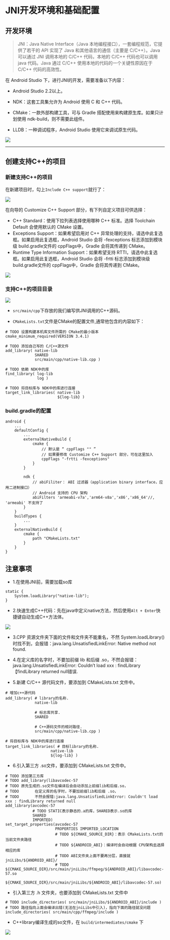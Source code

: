 # JNI开发环境和基础配置

## 开发环境

> JNI：Java Native Interface（Java 本地编程接口），一套编程规范，它提供了若干的 API 实现了 Java 和其他语言的通信（主要是 C/C++）。Java 可以通过 JNI 调用本地的 C/C++ 代码，本地的 C/C++ 代码也可以调用 java 代码。Java 通过 C/C++ 使用本地的代码的一个关键性原因在于 C/C++ 代码的高效性。

在 Android Studio 下，进行JNI的开发，需要准备以下内容：

* Android Studio 2.2以上。

* NDK：这套工具集允许为 Android 使用 C 和 C++ 代码。

* CMake：一款外部构建工具，可与 Gradle 搭配使用来构建原生库。如果只计划使用 ndk-build，则不需要此组件。

* LLDB：一种调试程序，Android Studio 使用它来调试原生代码。

![](https://github.com/xuexiangjys/JNI-CMake/blob/master/img/1.png)

---------

## 创建支持C++的项目

### 新建支持C++的项目

在新建项目时，勾上`Include C++ support`就行了：

![](https://github.com/xuexiangjys/JNI-CMake/blob/master/img/2.png)

在向导的 Customize C++ Support 部分，有下列自定义项目可供选择：

* C++ Standard：使用下拉列表选择使用哪种 C++ 标准。选择 Toolchain Default 会使用默认的 CMake 设置。
* Exceptions Support：如果希望启用对 C++ 异常处理的支持，请选中此复选框。如果启用此复选框，Android Studio 会将 -fexceptions 标志添加到模块级 build.gradle文件的 cppFlags中，Gradle 会将其传递到 CMake。
* Runtime Type Information Support：如果希望支持 RTTI，请选中此复选框。如果启用此复选框，Android Studio 会将 -frtti 标志添加到模块级 build.gradle文件的 cppFlags中，Gradle 会将其传递到 CMake。

![](https://github.com/xuexiangjys/JNI-CMake/blob/master/img/3.png)

### 支持C++的项目目录

![](https://github.com/xuexiangjys/JNI-CMake/blob/master/img/4.png)

* `src/main/cpp`下存放的我们编写供JNI调用的C++源码。

* `CMakeLists.txt`文件是CMake的配置文件,通常他包含的内容如下：

```
# TODO 设置构建本机库文件所需的 CMake的最小版本
cmake_minimum_required(VERSION 3.4.1)

# TODO 添加自己写的 C/C++源文件
add_library( native-lib
             SHARED
             src/main/cpp/native-lib.cpp )

# TODO 依赖 NDK中的库
find_library( log-lib
              log )

# TODO 将目标库与 NDK中的库进行连接
target_link_libraries( native-lib
                       ${log-lib} )
```

### build.gradle的配置

```
android {
    ...
    defaultConfig {
        ...
        externalNativeBuild {
            cmake {
                // 默认是 “ cppFlags "" ”
                // 如果要修改 Customize C++ Support 部分，可在这里加入
                cppFlags "-frtti -fexceptions"
            }
        }

        ndk {
            // abiFiliter： ABI 过滤器（application binary interface，应用二进制接口）
            // Android 支持的 CPU 架构
            abiFilters 'armeabi-v7a','arm64-v8a','x86','x86_64'//, 'armeabi' 不支持了
        }
    }
    buildTypes {
        ...
    }
    externalNativeBuild {
        cmake {
            path "CMakeLists.txt"
        }
    }
}
```

## 注意事项

* 1.在使用JNI前，需要加载so库

```
static {
    System.loadLibrary("native-lib");
}
```

* 2.快速生成C++代码：先在java中定义native方法，然后使用`Alt + Enter`快捷键自动生成C++方法体。

![](https://github.com/xuexiangjys/JNI-CMake/blob/master/img/5.png)

* 3.CPP 资源文件夹下面的文件和文件夹不能重名，不然 System.loadLibrary() 时找不到，会报错：java.lang.UnsatisfiedLinkError: Native method not found.

* 4.在定义库的名字时，不要加前缀 lib 和后缀 .so，不然会报错：java.lang.UnsatisfiedLinkError: Couldn’t load xxx : findLibrary【findLibrary returned null错误.

* 5.新建 C/C++ 源代码文件，要添加到 CMakeLists.txt 文件中。

```
# 增加c++源代码
add_library( # library的名称.
             native-lib

             # 标志库共享.
             SHARED

             # C++源码文件的相对路径.
             src/main/cpp/native-lib.cpp )

# 将目标库与 NDK中的库进行连接
target_link_libraries( # 目标library的名称.
                    native-lib
                    ${log-lib} )
```

* 6.引入第三方 .so文件，要添加到 CMakeLists.txt 文件中。

```
# TODO 添加第三方库
# TODO add_library(libavcodec-57
# TODO 原先生成的.so文件在编译后会自动添加上前缀lib和后缀.so，
# TODO       在定义库的名字时，不要加前缀lib和后缀 .so，
# TODO       不然会报错:java.lang.UnsatisfiedLinkError: Couldn't load xxx : findLibrary returned null
add_library(avcodec-57
            # TODO STATIC表示静态的.a的库，SHARED表示.so的库
            SHARED
            IMPORTED)
set_target_properties(avcodec-57
                      PROPERTIES IMPORTED_LOCATION
                      # TODO ${CMAKE_SOURCE_DIR}：表示 CMakeLists.txt的当前文件夹路径
                      # TODO ${ANDROID_ABI}：编译时会自动根据 CPU架构去选择相应的库
                      # TODO ABI文件夹上面不要再分层，直接就 jniLibs/${ANDROID_ABI}/
                      # TODO ${CMAKE_SOURCE_DIR}/src/main/jniLibs/ffmpeg/${ANDROID_ABI}/libavcodec-57.so
                      ${CMAKE_SOURCE_DIR}/src/main/jniLibs/${ANDROID_ABI}/libavcodec-57.so)
```

* 引入第三方 .h 文件夹，也要添加到 CMakeLists.txt 文件中

```
# TODO include_directories( src/main/jniLibs/${ANDROID_ABI}/include )
# TODO 路径指向上面会编译出错(无法在jniLibs中引入)，指向下面的路径就没问题
include_directories( src/main/cpp/ffmpeg/include )
```

* C++library编译生成的so文件，在 `build/intermediates/cmake` 下

![](https://github.com/xuexiangjys/JNI-CMake/blob/master/img/6.png)